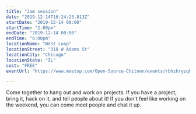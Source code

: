 ```yaml
---
title: "Jam session"
date: "2019-12-14T16:24:23.813Z"
startDate: "2019-12-14 00:00"
startTime: "2:00pm"
endDate: "2019-12-14 00:00"
endTime: "6:00pm"
locationName: "West Loop"
locationStreet: "318 W Adams St"
locationCity: "Chicago"
locationState: "IL"
cost: "FREE"
eventUrl: "https://www.meetup.com/Open-Source-Chitown/events/rbhzkryzqbsb/"

---
```


Come together to hang out and work on projects. If you have a project, bring it, hack on it, and tell people about it! If you don't feel like working on the weekend, you can come meet people and chat it up.

